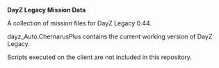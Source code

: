 **DayZ Legacy Mission Data**

A collection of mission files for DayZ Legacy 0.44. 

dayz_Auto.ChernarusPlus contains the current working version of DayZ Legacy. 

Scripts executed on the client are not included in this repository.